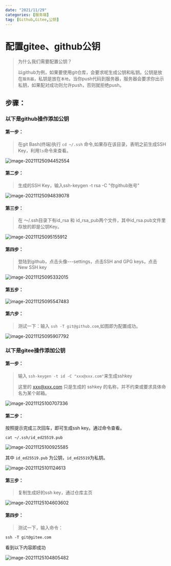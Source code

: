 ```yaml
---
date: "2021/11/29"
categories: [服务端]
tag: [Github,Gitee,公钥]
---
```


# 配置gitee、github公钥

> 为什么我们需要配置公钥？
>
> 以github为例，如果要使用git仓库，会要求呢生成公钥和私钥。公钥是放在`服务器`，私钥是放在`本地`，当你push代码到服务器，服务器会要求你出示私钥，如果配对成功则允许push，否则就拒绝push。

## 步骤：

### 以下是github操作添加公钥

#### 第一步：

>在git Bash(终端)执行 `cd ~/.ssh` 命令,如果存在该目录，表明之前生成SSH Key，利用`ls`命令来查看。

![image-20211125094452554](https://gitee.com/ran_yong/mark-down-table-upload/raw/master/img/20211125094459.png)

#### 第二步：

> 生成的SSH Key，输入ssh-keygen -t rsa -C "你github账号"

![image-20211125094839078](https://gitee.com/ran_yong/mark-down-table-upload/raw/master/img/20211125094839.png)

#### 第三步：

> 在 ～/.ssh目录下有id_rsa 和 id_rsa_pub两个文件，其中id_rsa.pub文件里存放的即是公钥Key。

![image-20211125095155912](https://gitee.com/ran_yong/mark-down-table-upload/raw/master/img/20211125095155.png)

#### 第四步：

> 登陆到github，点击头像---settings，点击SSH and GPG keys，点击 New SSH key

![image-20211125095332015](https://gitee.com/ran_yong/mark-down-table-upload/raw/master/img/20211125095332.png)

#### 第五步：

![image-20211125095547483](https://gitee.com/ran_yong/mark-down-table-upload/raw/master/img/20211125095547.png)

#### 第六步：

> 测试一下：输入 `ssh -T git@github.com`,如图即为配置成功。

![image-20211125095907792](https://gitee.com/ran_yong/mark-down-table-upload/raw/master/img/20211125095907.png)

### 以下是gitee操作添加公钥

#### 第一步：

> 输入 `ssh-keygen -t id -C "xxx@xxx.com"`来生成sshkey
>
> 这里的 xxx@xxx.com 只是生成的 sshkey 的名称，并不约束或要求具体命名为某个邮箱。

![image-20211125100707336](https://gitee.com/ran_yong/mark-down-table-upload/raw/master/img/20211125100719.jpg)

#### 第二步：

按照提示完成三次回车，即可生成ssh key。通过命令查看。

```shell
cat ~/.ssh/id_ed25519.pub
```

![image-20211125100925585](https://gitee.com/ran_yong/mark-down-table-upload/raw/master/img/20211125100926.png)

其中 `id_ed25519.pub` 为公钥，`id_ed25519`为私钥。

![image-20211125101124613](https://gitee.com/ran_yong/mark-down-table-upload/raw/master/img/20211125101125.png)

#### 第三步：

> 复制生成好的ssh key，通过仓库主页

![image-20211125104603602](https://gitee.com/ran_yong/mark-down-table-upload/raw/master/img/20211125104603.png)

#### 第四步：

> 测试一下，输入命令：

```shell
ssh -T git@gitee.com
```

看到以下内容即成功

![image-20211125104805482](https://gitee.com/ran_yong/mark-down-table-upload/raw/master/img/20211125104805.png)